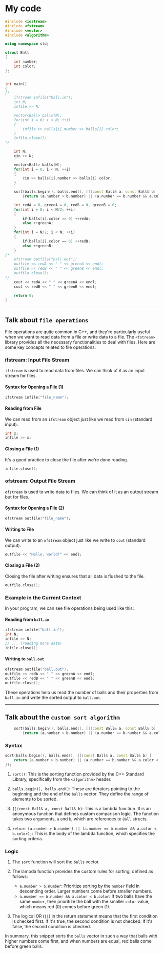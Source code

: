 # My code

```cpp
#include <iostream>
#include <fstream>
#include <vector>
#include <algorithm>

using namespace std;

struct Ball
{
    int number;
    int color;
};


int main()
{
/*
    ifstream infile("ball.in");
    int N;
    infile >> N;

    vector<Ball> balls(N);
    for(int i = 0; i < N; ++i)
    {
        infile >> balls[i].number >> balls[i].color;
    }
    infile.close();
*/

    int N;
    cin >> N;

    vector<Ball> balls(N);
    for(int i = 0; i < N; ++i)
    {
        cin >> balls[i].number >> balls[i].color;
    }

    sort(balls.begin(), balls.end(), [](const Ball& a, const Ball& b)
        {return (a.number > b.number) || (a.number == b.number && a.color < b.color);});

    int redA = 0, greenA = 0, redB = 0, greenB = 0;
    for(int i = 0; i < N/2; ++i)
    {
        if(balls[i].color == 0) ++redA;
        else ++greenA;
    }
    for(int i = N/2; i < N; ++i)
    {
        if(balls[i].color == 0) ++redB;
        else ++greenB;
    }
/*
    ofstream outfile("ball.out");
    outfile << redA << " " << greenA << endl;
    outfile << redB << " " << greenB << endl;
    outfile.close();
*/
    cout << redA << " " << greenA << endl;
    cout << redB << " " << greenB << endl;
    
    return 0;
}
```

***

## Talk about `file operations`

File operations are quite common in C++, and they're particularly useful when we want to read data from a file or write data to a file. The `<fstream>` library provides all the necessary functionalities to deal with files. Here are some key concepts related to file operations:

### ifstream: Input File Stream

`ifstream` is used to read data from files. We can think of it as an input stream for files.

#### Syntax for Opening a File (1)

```cpp
ifstream infile("file_name");
```

#### Reading from File

We can read from an `ifstream` object just like we read from `cin` (standard input).

```cpp
int x;
infile >> x;
```

#### Closing a File (1)

It's a good practice to close the file after we're done reading.

```cpp
infile.close();
```

### ofstream: Output File Stream

`ofstream` is used to write data to files. We can think of it as an output stream but for files.

#### Syntax for Opening a File (2)

```cpp
ofstream outfile("file_name");
```

#### Writing to File

We can write to an `ofstream` object just like we write to `cout` (standard output).

```cpp
outfile << "Hello, world!" << endl;
```

#### Closing a File (2)

Closing the file after writing ensures that all data is flushed to the file.

```cpp
outfile.close();
```

### Example in the Current Context

In your program, we can see file operations being used like this:

#### Reading from `ball.in`

```cpp
ifstream infile("ball.in");
int N;
infile >> N;
// ... (reading more data)
infile.close();
```

#### Writing to `ball.out`

```cpp
ofstream outfile("ball.out");
outfile << redA << " " << greenA << endl;
outfile << redB << " " << greenB << endl;
outfile.close();
```

These operations help us read the number of balls and their properties from `ball.in` and write the sorted output to `ball.out`.

***

## Talk about the `custom sort algorithm`

```cpp
    sort(balls.begin(), balls.end(), [](const Ball& a, const Ball& b)
        {return (a.number > b.number) || (a.number == b.number && a.color < b.color);});
```

### Syntax

```cpp
sort(balls.begin(), balls.end(), [](const Ball& a, const Ball& b) {
    return (a.number > b.number) || (a.number == b.number && a.color < b.color);
});
```

1. `sort()`: This is the sorting function provided by the C++ Standard Library, specifically from the `<algorithm>` header.

2. `balls.begin(), balls.end()`: These are iterators pointing to the beginning and the end of the `balls` vector. They define the range of elements to be sorted.

3. `[](const Ball& a, const Ball& b)`: This is a lambda function. It is an anonymous function that defines custom comparison logic. The function takes two arguments, `a` and `b`, which are references to `Ball` structs.

4. `return (a.number > b.number) || (a.number == b.number && a.color < b.color);`: This is the body of the lambda function, which specifies the sorting criteria.

### Logic

1. The `sort` function will sort the `balls` vector.
  
2. The lambda function provides the custom rules for sorting, defined as follows:
   - `a.number > b.number`: Prioritize sorting by the `number` field in descending order. Larger numbers come before smaller numbers.
   - `a.number == b.number && a.color < b.color`: If two balls have the same `number`, then prioritize the ball with the smaller `color` value, which means red (0) comes before green (1).

3. The logical OR (`||`) in the return statement means that the first condition is checked first. If it's true, the second condition is not checked. If it's false, the second condition is checked.

In summary, this snippet sorts the `balls` vector in such a way that balls with higher numbers come first, and when numbers are equal, red balls come before green balls.
